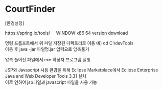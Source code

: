 # CourtFinder

<p>[환경설정]</p>
https://spring.io/tools/ &nbsp;&nbsp;&nbsp; WINDOW x86 64 version download

명령 프롬프트에서 위 파일 저장된 디렉토리로 이동 예) cd C:\devTools<br>
이동 후 java -jar 파일명.jar 입력으로 압축풀기<br>

압축 풀어진 파일에서 exe 확장자 프로그램 실행<br>

JSP와 Javascript 사용 환경을 위해 Eclipse Marketplace에서 Eclipse Enterprise Java and Web Developer Tools 3.31 설치<br>
이로 인하여 jsp파일과 javascript 파일을 사용 가능


